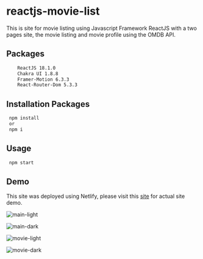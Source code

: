 # reactjs-movie-list

This is site for movie listing using Javascript Framework ReactJS with a two pages site, the movie listing and movie profile using the OMDB API.

## Packages
```bash
    ReactJS 18.1.0
    Chakra UI 1.8.8
    Framer-Motion 6.3.3
    React-Router-Dom 5.3.3
```

## Installation Packages
```bash
 npm install
 or
 npm i
```

## Usage
```bash
 npm start
```

## Demo

This site was deployed using Netlify, please visit this [site](https://verge2015-reactjs-movie-list.netlify.app/) for actual site demo.

![main-light](https://user-images.githubusercontent.com/16742524/169526130-8b2f49a4-9960-4e0b-90f9-9ded7bd26322.png)

![main-dark](https://user-images.githubusercontent.com/16742524/169526135-761367b9-da25-47e5-932e-4b9f193d1799.png)

![movie-light](https://user-images.githubusercontent.com/16742524/169526136-f2880642-0218-46a6-8d38-cfeb75287898.png)

![movie-dark](https://user-images.githubusercontent.com/16742524/169526119-36ac64e7-b0f1-4ed3-a617-fa07087adaad.png)


